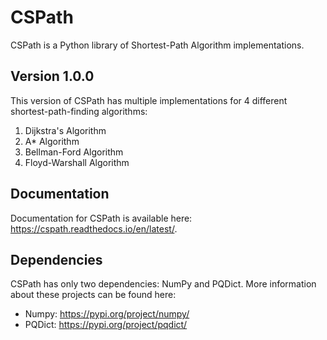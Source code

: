 # CSPath

CSPath is a Python library of Shortest-Path Algorithm implementations. 

## Version 1.0.0
This version of CSPath has multiple implementations for 4 different shortest-path-finding algorithms:
  1. Dijkstra's Algorithm
  2. A* Algorithm
  3. Bellman-Ford Algorithm
  4. Floyd-Warshall Algorithm
 
## Documentation
Documentation for CSPath is available here: https://cspath.readthedocs.io/en/latest/.

## Dependencies
CSPath has only two dependencies: NumPy and PQDict. More information about these projects can be found here:
- Numpy:  https://pypi.org/project/numpy/
- PQDict: https://pypi.org/project/pqdict/
